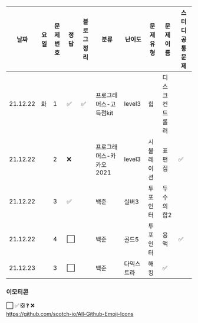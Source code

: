 

|날짜|요일|문제번호|정답|블로그 정리|분류|난이도|문제 유형|문제 이름| 스터디 공통 문제 |
| ------ | ------ | ------ | ------ | ------ |------ | ------ | ------ | ------ | ------ |
|21.12.22 | 화 | 1 | :white_check_mark:  | :white_check_mark: |프로그래머스-고득점kit|level3|힙| 디스크 컨트롤러| |
|21.12.22 |  | 2 | :x: | |프로그래머스-카카오2021|level3|시물레이션|표편집|:white_check_mark: |
|21.12.22 |  | 3 | :white_check_mark: ||백준|실버3| 투포인터 | 두수의합2| |
|21.12.22 |  | 4 | :white_large_square: ||백준|골드5| 투포인터 | 용액 | :white_check_mark: |
|21.12.23 |  | 3 | :white_large_square: | |백준| 다익스트라 | 해킹 | :white_check_mark: |

### 이모티콘

:white_large_square:
:white_check_mark:
:negative_squared_cross_mark:
:question:
:x:       
https://github.com/scotch-io/All-Github-Emoji-Icons
